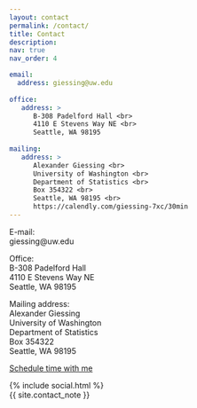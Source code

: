 ```yaml
---
layout: contact
permalink: /contact/
title: Contact
description: 
nav: true
nav_order: 4

email:
  address: giessing@uw.edu
  
office:
   address: >
      B-308 Padelford Hall <br>
      4110 E Stevens Way NE <br>
      Seattle, WA 98195
      
mailing:
   address: >
      Alexander Giessing <br>
      University of Washington <br>
      Department of Statistics <br>
      Box 354322 <br>
      Seattle, WA 98195 <br> 
      https://calendly.com/giessing-7xc/30min
---
```


<p> <span class="font-weight-bold">E-mail:</span> <br>
giessing@uw.edu </p>
<p> <span class="font-weight-bold">Office:</span> <br>
B-308 Padelford Hall <br>
4110 E Stevens Way NE <br>
Seattle, WA 98195 </p>
   
<p> <span class="font-weight-bold">Mailing address:</span> <br>
Alexander Giessing <br>
University of Washington <br>
Department of Statistics <br>
Box 354322 <br>
Seattle, WA 98195 </p>

<p> <a href = "https://calendly.com/giessing-7xc/30min" target="_new"> Schedule time with me </a> </p>

<div class="social">
  <div class="contact-icons">
    {% include social.html %}
  </div>

  <div class="contact-note">
    {{ site.contact_note }}
  </div>

</div>

